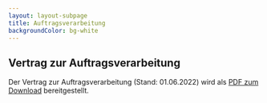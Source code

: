 ```yaml
---
layout: layout-subpage
title: Auftragsverarbeitung
backgroundColor: bg-white
---
```


<article>

# Vertrag zur Auftragsverarbeitung

Der Vertrag zur Auftragsverarbeitung (Stand: 01.06.2022) wird als <a href="/static/av-vertrag-2022-06-01.pdf" class="underline">PDF zum Download</a> bereitgestellt.

</article>
